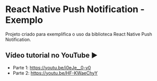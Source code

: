 # React Native Push Notification - Exemplo
Projeto criado para exemplifica o uso da biblioteca React Native Push Notification.

## Vídeo tutorial no YouTube ▶️
- Parte 1: https://youtu.be/i0eJe__0-y0
- Parte 2: https://youtu.be/HF-KWaeChyY

